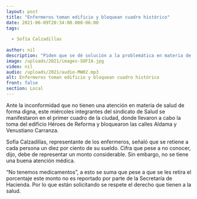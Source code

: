 ```yaml
---
layout: post
title: "Enfermeros toman edificio y bloquean cuadro histórico"
date: 2021-06-09T20:34:00.000-06:00
tags:
  
  - Sofía Calzadillas
  
author: nil
description: "Piden que se dé solución a la problemática en materia de salud."
image: /uploads/2021/images-SOFIA.jpg
video: nil
audio: /uploads/2021/audio-MW02.mp3
alt: Enfermeros toman edificio y bloquean cuadro histórico
front: false
section: Local
---
```


Ante la inconformidad que no tienen una atención en materia de salud de forma digna, este miércoles integrantes del sindicato de Salud se manifestaron en el primer cuadro de la ciudad, donde llevaron a cabo la toma del edificio Héroes de Reforma y bloquearon las calles Aldama y Venustiano Carranza.

Sofía Calzadillas, representante de los enfermeros, señaló que se retiene a cada persona un diez por ciento de su sueldo. Cifra que pese a no conocer, dijo, debe de representar un monto considerable. Sin embargo, no se tiene una buena atención médica.

“No tenemos medicamentos”, a esto se suma que pese a que se les retira el porcentaje este monto no es reportado por parte de la Secretaría de Hacienda. Por lo que están solicitando se respete el derecho que tienen a la salud.
